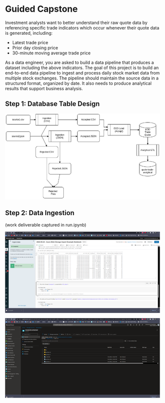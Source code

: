# Guided Capstone

Investment analysts want to better understand their raw quote data by referencing specific trade indicators which occur whenever their quote data is generated, including:
- Latest trade price
- Prior day closing price
- 30-minute moving average trade price

As a data engineer, you are asked to build a data pipeline that produces a dataset including the above indicators. The goal of this project is to build an end-to-end data pipeline to ingest and process daily stock market data from multiple stock exchanges. The pipeline should maintain the source data in a structured format, organized by date. It also needs to produce analytical results that support business analysis.

## Step 1: Database Table Design

![alt text](https://github.com/conner-mcnicholas/TradingDB/blob/main/arch_diagram.png?raw=true)

## Step 2: Data Ingestion

(work deliverable captured in run.ipynb)

![alt text](https://github.com/conner-mcnicholas/TradingDB/blob/main/imgs/databricks_notebook.png?raw=true)

![alt text](https://github.com/conner-mcnicholas/TradingDB/blob/main/imgs/finalsuccess.png?raw=true)
